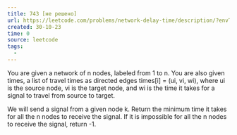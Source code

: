 ```yaml
---
title: 743 [не решено]
url: https://leetcode.com/problems/network-delay-time/description/?envType=list&envId=53js48ke
created: 30-10-23
time: 0
source: leetcode
tags:
  -
---
```


You are given a network of n nodes, labeled from 1 to n. You are also given times, a list of travel times as directed edges times[i] = (ui, vi, wi), where ui is the source node, vi is the target node, and wi is the time it takes for a signal to travel from source to target.

We will send a signal from a given node k. Return the minimum time it takes for all the n nodes to receive the signal. If it is impossible for all the n nodes to receive the signal, return -1.

